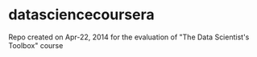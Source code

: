 datasciencecoursera
===================

Repo created on Apr-22, 2014 for the evaluation of "The Data Scientist's Toolbox" course

